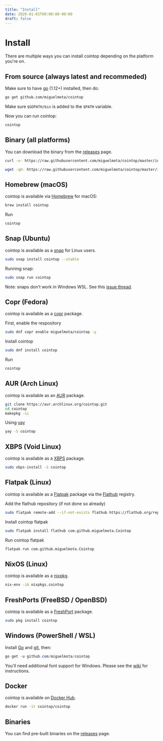 ```yaml
---
title: "Install"
date: 2020-01-01T00:00:00-00:00
draft: false
---
```

# Install

There are multiple ways you can install cointop depending on the platform you're on.

## From source (always latest and recommeded)

Make sure to have [go](https://golang.org/) (1.12+) installed, then do:

```bash
go get github.com/miguelmota/cointop
```

Make sure `$GOPATH/bin` is added to the `$PATH` variable.

Now you can run cointop:

```bash
cointop
```

## Binary (all platforms)

You can download the binary from the [releases](https://github.com/miguelmota/cointop/releases) page.

```bash
curl -o- https://raw.githubusercontent.com/miguelmota/cointop/master/install.sh | bash
```

```bash
wget -qO- https://raw.githubusercontent.com/miguelmota/cointop/master/install.sh | bash
```

## Homebrew (macOS)

cointop is available via [Homebrew](https://formulae.brew.sh/formula/cointop) for macOS:

```bash
brew install cointop
```

Run

```bash
cointop
```

## Snap (Ubuntu)

cointop is available as a [snap](https://snapcraft.io/cointop) for Linux users.

```bash
sudo snap install cointop --stable
```

Running snap:

```bash
sudo snap run cointop
```

Note: snaps don't work in Windows WSL. See this [issue thread](https://forum.snapcraft.io/t/windows-subsystem-for-linux/216).

## Copr (Fedora)

cointop is available as a [copr](https://copr.fedorainfracloud.org/coprs/miguelmota/cointop/) package.

First, enable the respository

```bash
sudo dnf copr enable miguelmota/cointop -y
```

Install cointop

```bash
sudo dnf install cointop
```

Run

```bash
cointop
```

## AUR (Arch Linux)

cointop is available as an [AUR](https://aur.archlinux.org/packages/cointop) package.

```bash
git clone https://aur.archlinux.org/cointop.git
cd cointop
makepkg -si
```

Using [yay](https://github.com/Jguer/yay)

```bash
yay -S cointop
```

## XBPS (Void Linux)

cointop is available as a [XBPS](https://voidlinux.org/packages/) package.

```bash
sudo xbps-install -S cointop
```

## Flatpak (Linux)

cointop is available as a [Flatpak](https://flatpak.org/) package via the [Flathub](https://flathub.org/apps/details/com.github.miguelmota.Cointop) registry.

Add the flathub repository (if not done so already)

```bash
sudo flatpak remote-add --if-not-exists flathub https://flathub.org/repo/flathub.flatpakrepo
```

Install cointop flatpak

```bash
sudo flatpak install flathub com.github.miguelmota.Cointop
```

Run cointop flatpak

```bash
flatpak run com.github.miguelmota.Cointop
```

## NixOS (Linux)

cointop is available as a [nixpkg](https://search.nixos.org/packages?channel=unstable&show=cointop&from=0&size=30&sort=relevance&query=cointop).

```bash
nix-env -iA nixpkgs.cointop
```

## FreshPorts (FreeBSD / OpenBSD)

cointop is available as a [FreshPort](https://www.freshports.org/finance/cointop/) package.

```bash
sudo pkg install cointop
```

## Windows (PowerShell / WSL)

Install [Go](https://golang.org/doc/install) and [git](https://git-scm.com/download/win), then:

```powershell
go get -u github.com/miguelmota/cointop
```

You'll need additional font support for Windows. Please see the [wiki](https://github.com/miguelmota/cointop/wiki/Windows-Command-Prompt-and-WSL-Font-Support) for instructions.

## Docker

cointop is available on [Docker Hub](https://hub.docker.com/r/cointop/cointop).

```bash
docker run -it cointop/cointop
```

## Binaries

You can find pre-built binaries on the [releases](https://github.com/miguelmota/cointop/releases) page.
